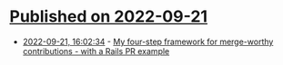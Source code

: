 # [Published on 2022-09-21](index.md)

* [2022-09-21, 16:02:34](https://lobste.rs/s/eqyowa/my_four_step_framework_for_merge_worthy) - [My four-step framework for merge-worthy contributions - with a Rails PR example](https://www.youtube.com/watch?v=5znQMEuHqc4)
